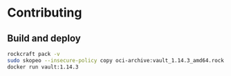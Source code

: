# Contributing

## Build and deploy

```bash
rockcraft pack -v
sudo skopeo --insecure-policy copy oci-archive:vault_1.14.3_amd64.rock docker-daemon:vault:1.14.3
docker run vault:1.14.3
```
